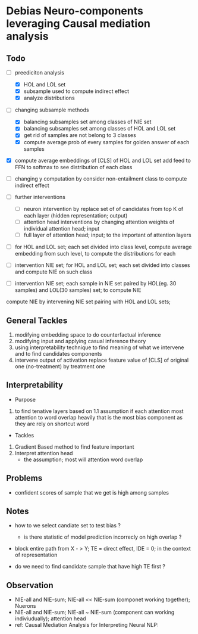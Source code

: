 # Debias Neuro-components leveraging Causal mediation analysis

## Todo
- [ ] preediciton analysis 
    - [x] HOL and LOL set
    - [x] subsample used to compute indirect effect 
    - [x] analyze distributions

- [ ] changing subsample methods
    - [x] balancing subsamples set among classes  of NIE set
    - [x] balancing subsamples set among classes  of HOL and LOL set
    - [x] get rid of samples are not belong to 3 classes
    - [x] compute average prob of every samples for golden answer of each samples

- [x] compute average embeddings of [CLS] of HOL and LOL set add feed to FFN to softmax to see distribution of each class

- [ ] changing y computation by consider non-entailment class to compute indirect effect

- [ ] further interventions
    - [ ] neuron intervention by replace set of of candidates from top K of each layer (hidden representation; output)
    - [ ] attention head interventions by changing attention weights of individual attention head; input
    - [ ] full layer of attention head; input; to the important of attention layers

- [ ] for HOL and LOL set; each set divided into class level, compute average embedding from such level, to compute the distributions for each
- [ ] intervention NIE set; for HOL and LOL set; each set divided into classes and compute NIE on such class
- [ ] intervention NIE set; each sample in NIE set paired by  HOL(eg. 30 samples) and LOL(30 samples) set; to compute NIE  


compute NIE by intervening NIE set pairing with HOL and LOL sets; 

## General Tackles
1. modifying embedding space to do counterfactual inference
2. modifying input and applying casual inference theory 
3. using interpretability technique to find meaning of what we intervene and to find candidates components
4. intervene output of activation replace feature value of [CLS] of original one (no-treatment) by treatment one 


## Interpretability

* Purpose 

1. to find tenative layers based on
    1.1 assumption if each attention most attention to word overlap heavily that is the most bias component 
as they are rely on shortcut word

* Tackles

1. Gradient Based method to find feature important
2. Interpret attention head 
    - the assumption; most will attention word overlap



## Problems
- confident scores of sample that we get is high among samples 


## Notes

- how to we select candiate set to test bias ?
    - is there statistic of model prediction incorrecly on high overlap ?


- block entire path from X - > Y; TE = direct effect, IDE = 0; in the context of representation
- do we need to find candidate sample that have high TE first ?


## Observation 

- NIE-all and NIE-sum; NIE-all << NIE-sum (componet working together); Nuerons
- NIE-all and NIE-sum; NIE-all ~ NIE-sum (component can working indiviudually); attention head
- ref: Causal Mediation Analysis for Interpreting Neural NLP:
